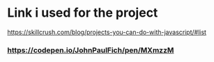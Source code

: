 # Link i used for the project
https://skillcrush.com/blog/projects-you-can-do-with-javascript/#list
### https://codepen.io/JohnPaulFich/pen/MXmzzM